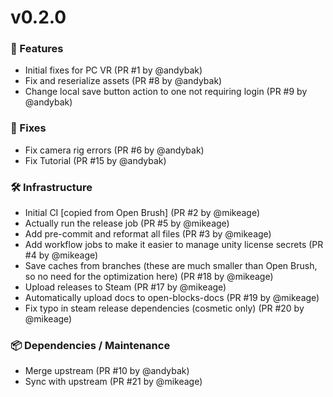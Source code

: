 # v0.2.0

### 🚀 Features

* Initial fixes for PC VR (PR #1 by @andybak)
* Fix and reserialize assets (PR #8 by @andybak)
* Change local save button action to one not requiring login (PR #9 by @andybak)

### 🐛 Fixes

* Fix camera rig errors (PR #6 by @andybak)
* Fix Tutorial (PR #15 by @andybak)

### 🛠️ Infrastructure

* Initial CI \[copied from Open Brush] (PR #2 by @mikeage)
* Actually run the release job (PR #5 by @mikeage)
* Add pre-commit and reformat all files (PR #3 by @mikeage)
* Add workflow jobs to make it easier to manage unity license secrets (PR #4 by @mikeage)
* Save caches from branches (these are much smaller than Open Brush, so no need for the optimization here) (PR #18 by @mikeage)
* Upload releases to Steam (PR #17 by @mikeage)
* Automatically upload docs to open-blocks-docs (PR #19 by @mikeage)
* Fix typo in steam release dependencies (cosmetic only) (PR #20 by @mikeage)

### 📦 Dependencies / Maintenance

* Merge upstream (PR #10 by @andybak)
* Sync with upstream (PR #21 by @mikeage)

